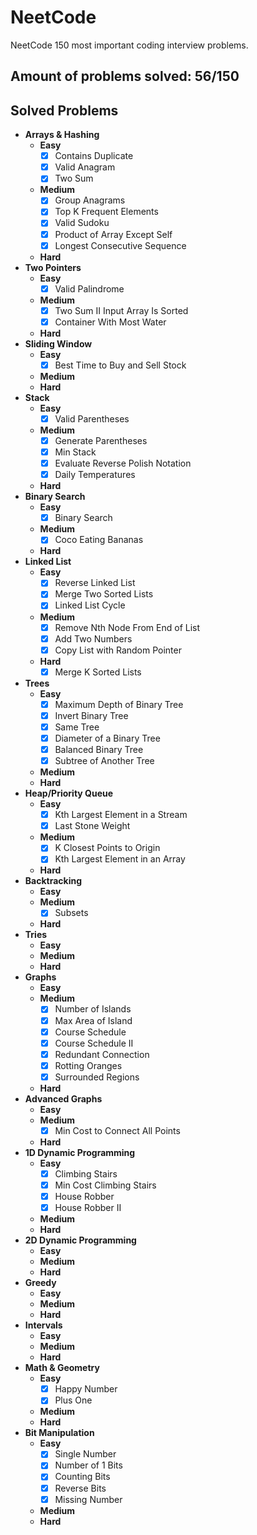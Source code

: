 # NeetCode
NeetCode 150 most important coding interview problems.

## Amount of problems solved: 56/150

## Solved Problems
* __Arrays & Hashing__
  * __Easy__
    - [x] Contains Duplicate
    - [x] Valid Anagram
    - [x] Two Sum
  * __Medium__
    - [x] Group Anagrams
    - [x] Top K Frequent Elements
    - [x] Valid Sudoku
    - [x] Product of Array Except Self
    - [x] Longest Consecutive Sequence
  * __Hard__
* __Two Pointers__
  * __Easy__
    - [x] Valid Palindrome
  * __Medium__
    - [x] Two Sum II Input Array Is Sorted
    - [x] Container With Most Water
  * __Hard__
* __Sliding Window__
  * __Easy__
    - [x] Best Time to Buy and Sell Stock
  * __Medium__
  * __Hard__
* __Stack__
  * __Easy__
    - [x] Valid Parentheses
  * __Medium__
    - [x] Generate Parentheses
    - [x] Min Stack
    - [x] Evaluate Reverse Polish Notation
    - [x] Daily Temperatures
  * __Hard__
* __Binary Search__
  * __Easy__
    - [x] Binary Search
  * __Medium__
    - [x] Coco Eating Bananas
  * __Hard__
* __Linked List__
  * __Easy__
    - [x] Reverse Linked List
    - [x] Merge Two Sorted Lists
    - [x] Linked List Cycle
  * __Medium__
    - [x] Remove Nth Node From End of List
    - [x] Add Two Numbers
    - [x] Copy List with Random Pointer
  * __Hard__
    - [x] Merge K Sorted Lists
* __Trees__
  * __Easy__
    - [x] Maximum Depth of Binary Tree
    - [x] Invert Binary Tree
    - [x] Same Tree
    - [x] Diameter of a Binary Tree
    - [x] Balanced Binary Tree
    - [x] Subtree of Another Tree
  * __Medium__
  * __Hard__
* __Heap/Priority Queue__
  * __Easy__
    - [x] Kth Largest Element in a Stream
    - [x] Last Stone Weight
  * __Medium__
    - [x] K Closest Points to Origin
    - [x] Kth Largest Element in an Array
  * __Hard__
* __Backtracking__
  * __Easy__
  * __Medium__
    - [x] Subsets
  * __Hard__
* __Tries__
  * __Easy__
  * __Medium__
  * __Hard__
* __Graphs__
  * __Easy__
  * __Medium__
    - [x] Number of Islands
    - [x] Max Area of Island
    - [x] Course Schedule
    - [x] Course Schedule II
    - [x] Redundant Connection
    - [x] Rotting Oranges
    - [x] Surrounded Regions
  * __Hard__
* __Advanced Graphs__
  * __Easy__
  * __Medium__
    - [x] Min Cost to Connect All Points
  * __Hard__
* __1D Dynamic Programming__
  * __Easy__
    - [x] Climbing Stairs
    - [x] Min Cost Climbing Stairs
    - [x] House Robber
    - [x] House Robber II
  * __Medium__
  * __Hard__
* __2D Dynamic Programming__
  * __Easy__
  * __Medium__
  * __Hard__
* __Greedy__
  * __Easy__
  * __Medium__
  * __Hard__
* __Intervals__
  * __Easy__
  * __Medium__
  * __Hard__
* __Math & Geometry__
  * __Easy__
    - [x] Happy Number
    - [x] Plus One
  * __Medium__
  * __Hard__
* __Bit Manipulation__
  * __Easy__
    - [x] Single Number
    - [x] Number of 1 Bits
    - [x] Counting Bits
    - [x] Reverse Bits
    - [x] Missing Number
  * __Medium__
  * __Hard__
